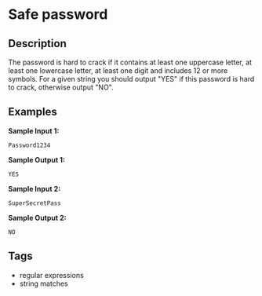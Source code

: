 #  Safe password

## Description
The password is hard to crack if it contains at least one uppercase letter, at least one lowercase letter, at least one digit and includes 12 or more symbols. For a given string you should output "YES" if this password is hard to crack, otherwise output "NO".

## Examples
**Sample Input 1:**
```console
Password1234
```

**Sample Output 1:**
```console
YES
```

**Sample Input 2:**
```console
SuperSecretPass
```

**Sample Output 2:**
```console
NO
```

## Tags
- regular expressions
- string matches